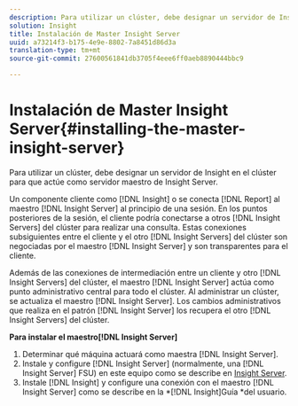 ```yaml
---
description: Para utilizar un clúster, debe designar un servidor de Insight en el clúster para que actúe como servidor maestro de Insight Server.
solution: Insight
title: Instalación de Master Insight Server
uuid: a73214f3-b175-4e9e-8802-7a8451d86d3a
translation-type: tm+mt
source-git-commit: 27600561841db3705f4eee6ff0aeb8890444bbc9

---
```



# Instalación de Master Insight Server{#installing-the-master-insight-server}

Para utilizar un clúster, debe designar un servidor de Insight en el clúster para que actúe como servidor maestro de Insight Server.

Un componente cliente como [!DNL Insight] o se conecta [!DNL Report] al maestro [!DNL Insight Server] al principio de una sesión. En los puntos posteriores de la sesión, el cliente podría conectarse a otros [!DNL Insight Servers] del clúster para realizar una consulta. Estas conexiones subsiguientes entre el cliente y el otro [!DNL Insight Servers] del clúster son negociadas por el maestro [!DNL Insight Server] y son transparentes para el cliente.

Además de las conexiones de intermediación entre un cliente y otro [!DNL Insight Servers] del clúster, el maestro [!DNL Insight Server] actúa como punto administrativo central para todo el clúster. Al administrar un clúster, se actualiza el maestro [!DNL Insight Server]. Los cambios administrativos que realiza en el patrón [!DNL Insight Server] los recupera el otro [!DNL Insight Servers] del clúster.

**Para instalar el maestro[!DNL Insight Server]**

1. Determinar qué máquina actuará como maestra [!DNL Insight Server].
1. Instale y configure [!DNL Insight Server] (normalmente, una [!DNL Insight Server] FSU) en este equipo como se describe en [Insight Server](../../../../../../home/c-inst-svr/c-msr-server/c-msr-server.md).
1. Instale [!DNL Insight] y configure una conexión con el maestro [!DNL Insight Server] como se describe en la *[!DNL Insight]Guía *del usuario.
